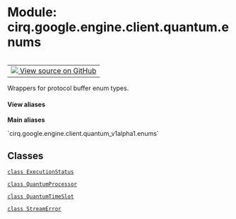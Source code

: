 <div itemscope itemtype="http://developers.google.com/ReferenceObject">
<meta itemprop="name" content="cirq.google.engine.client.quantum.enums" />
<meta itemprop="path" content="Stable" />
</div>

# Module: cirq.google.engine.client.quantum.enums

<!-- Insert buttons and diff -->

<table class="tfo-notebook-buttons tfo-api" align="left">

<td>
  <a target="_blank" href="https://github.com/quantumlib/cirq/tree/master/cirq/google/engine/client/quantum_v1alpha1/gapic/enums.py">
    <img src="https://www.tensorflow.org/images/GitHub-Mark-32px.png" />
    View source on GitHub
  </a>
</td>
</table>



Wrappers for protocol buffer enum types.

<section class="expandable">
  <h4 class="showalways">View aliases</h4>
  <p>
<b>Main aliases</b>
<p>`cirq.google.engine.client.quantum_v1alpha1.enums`</p>
</p>
</section>



## Classes

[`class ExecutionStatus`](../../../../../cirq/google/engine/client/quantum/enums/ExecutionStatus.md)

[`class QuantumProcessor`](../../../../../cirq/google/engine/client/quantum/enums/QuantumProcessor.md)

[`class QuantumTimeSlot`](../../../../../cirq/google/engine/client/quantum/enums/QuantumTimeSlot.md)

[`class StreamError`](../../../../../cirq/google/engine/client/quantum/enums/StreamError.md)

